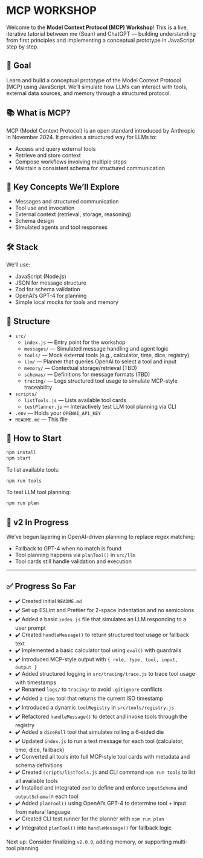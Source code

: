 # MCP WORKSHOP

Welcome to the **Model Context Protocol (MCP) Workshop**! This is a live, iterative tutorial between me (Sean) and ChatGPT — building understanding from first principles and implementing a conceptual prototype in JavaScript step by step.

## 🚀 Goal

Learn and build a conceptual prototype of the Model Context Protocol (MCP) using JavaScript. We’ll simulate how LLMs can interact with tools, external data sources, and memory through a structured protocol.

## 📚 What is MCP?

MCP (Model Context Protocol) is an open standard introduced by Anthropic in November 2024. It provides a structured way for LLMs to:

- Access and query external tools
- Retrieve and store context
- Compose workflows involving multiple steps
- Maintain a consistent schema for structured communication

## 🧠 Key Concepts We’ll Explore

- Messages and structured communication
- Tool use and invocation
- External context (retrieval, storage, reasoning)
- Schema design
- Simulated agents and tool responses

## 🛠 Stack

We’ll use:

- JavaScript (Node.js)
- JSON for message structure
- Zod for schema validation
- OpenAI’s GPT-4 for planning
- Simple local mocks for tools and memory

## 🧩 Structure

- `src/`
  - `index.js` — Entry point for the workshop
  - `messages/` — Simulated message handling and agent logic
  - `tools/` — Mock external tools (e.g., calculator, time, dice, registry)
  - `llm/` — Planner that queries OpenAI to select a tool and input
  - `memory/` — Contextual storage/retrieval (TBD)
  - `schemas/` — Definitions for message formats (TBD)
  - `tracing/` — Logs structured tool usage to simulate MCP-style traceability
- `scripts/`
  - `listTools.js` — Lists available tool cards
  - `testPlanner.js` — Interactively test LLM tool planning via CLI
- `.env` — Holds your `OPENAI_API_KEY`
- `README.md` — This file

## 🏁 How to Start

```bash
npm install
npm start
```

To list available tools:

```bash
npm run tools
```

To test LLM tool planning:

```bash
npm run plan
```

## 📌 v2 In Progress

We’ve begun layering in OpenAI-driven planning to replace regex matching:

- Fallback to GPT-4 when no match is found
- Tool planning happens via `planTool()` in `src/llm`
- Tool cards still handle validation and execution

---

## ✅ Progress So Far

- ✔️ Created initial `README.md`
- ✔️ Set up ESLint and Prettier for 2-space indentation and no semicolons
- ✔️ Added a basic `index.js` file that simulates an LLM responding to a user prompt
- ✔️ Created `handleMessage()` to return structured tool usage or fallback text
- ✔️ Implemented a basic calculator tool using `eval()` with guardrails
- ✔️ Introduced MCP-style output with `{ role, type, tool, input, output }`
- ✔️ Added structured logging in `src/tracing/trace.js` to trace tool usage with timestamps
- ✔️ Renamed `logs/` to `tracing/` to avoid `.gitignore` conflicts
- ✔️ Added a `time` tool that returns the current ISO timestamp
- ✔️ Introduced a dynamic `toolRegistry` in `src/tools/registry.js`
- ✔️ Refactored `handleMessage()` to detect and invoke tools through the registry
- ✔️ Added a `diceRoll` tool that simulates rolling a 6-sided die
- ✔️ Updated `index.js` to run a test message for each tool (calculator, time, dice, fallback)
- ✔️ Converted all tools into full MCP-style tool cards with metadata and schema definitions
- ✔️ Created `scripts/listTools.js` and CLI command `npm run tools` to list all available tools
- ✔️ Installed and integrated `zod` to define and enforce `inputSchema` and `outputSchema` in each tool
- ✔️ Added `planTool()` using OpenAI’s GPT-4 to determine tool + input from natural language
- ✔️ Created CLI test runner for the planner with `npm run plan`
- ✔️ Integrated `planTool()` into `handleMessage()` for fallback logic

Next up: Consider finalizing `v2.0.0`, adding memory, or supporting multi-tool planning
